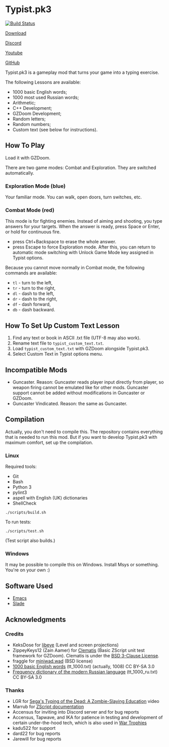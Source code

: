 # Typist.pk3

[![Build Status](https://travis-ci.com/mmaulwurff/typist.pk3.svg?branch=master)](https://travis-ci.com/mmaulwurff/typist.pk3)

[Download](http://www.mediafire.com/folder/axlfmgquqize8/Typist.pk3)

[Discord](https://discord.gg/cFpdvWZ)

[Youtube](https://www.youtube.com/playlist?list=PL13LmqbAWk2cE8d3vkG0zDuCiwSVlKtUZ)

[GitHub](https://github.com/mmaulwurff/typist.pk3)

Typist.pk3 is a gameplay mod that turns your game into a typing exercise.

The following Lessons are available:
- 1000 basic English words;
- 1000 most used Russian words;
- Arithmetic;
- C++ Development;
- GZDoom Development;
- Random letters;
- Random numbers;
- Custom text (see below for instructions).

## How To Play

Load it with GZDoom.

There are two game modes: Combat and Exploration. They are switched
automatically.

### Exploration Mode (blue)

Your familiar mode. You can walk, open doors, turn switches, etc.

### Combat Mode (red)

This mode is for fighting enemies. Instead of aiming and shooting, you type
answers for your targets. When the answer is ready, press Space or Enter, or
hold for continuous fire.

- press Ctrl+Backspace to erase the whole answer.
- press Escape to force Exploration mode. After this, you can return to
  automatic mode switching with Unlock Game Mode key assigned in Typist options.

Because you cannot move normally in Combat mode, the following commands are
available:

- `tl` - turn to the left,
- `tr` - turn to the right,
- `dl` - dash to the left,
- `dr` - dash to the right,
- `df` - dash forward,
- `db` - dash backward.

## How To Set Up Custom Text Lesson

1. Find any text or book in ASCII .txt file (UTF-8 may also work).
2. Rename text file to `typist_custom_text.txt`.
3. Load `typist_custom_text.txt` with GZDoom alongside Typist.pk3.
4. Select Custom Text in Typist options menu.

## Incompatible Mods

- Guncaster. Reason: Guncaster reads player input directly from player, so
  weapon firing cannot be emulated like for other mods. Guncaster support cannot
  be added without modifications in Guncaster or GZDoom.
- Guncaster Vindicated. Reason: the same as Guncaster.

## Compilation

Actually, you don't need to compile this. The repository contains everything
that is needed to run this mod. But if you want to develop Typist.pk3 with
maximum comfort, set up the compilation.

### Linux

Required tools:
- Git
- Bash
- Python 3
- pylint3
- aspell with English (UK) dictionaries
- ShellCheck

```
./scripts/build.sh
```

To run tests:
```
./scripts/test.sh
```

(Test script also builds.)

### Windows

It may be possible to compile this on Windows. Install Msys or something. You're on your own :)

## Software Used

- [Emacs](https://www.gnu.org/software/emacs/)
- [Slade](https://github.com/sirjuddington/SLADE)

## Acknowledgments

### Credits

- KeksDose for [libeye](https://forum.zdoom.org/viewtopic.php?f=105&t=64566#p1102157) (Level and screen projections)
- ZippeyKeys12 (Zain Aamer) for [Clematis](https://github.com/ZippeyKeys12/clematis) (Basic ZScript unit test framework for GZDoom). Clematis is under the [BSD 3-Clause License](https://github.com/ZippeyKeys12/clematis/blob/master/LICENSE).
- fraggle for [miniwad.wad](https://github.com/fragglet/miniwad) (BSD license)
- [1000 basic English words](https://en.wiktionary.org/wiki/Appendix:1000_basic_English_words) (tt_1000.txt) (actually, 1008) CC BY-SA 3.0
- [Frequency dictionary of the modern Russian language](https://en.wiktionary.org/wiki/Appendix:Frequency_dictionary_of_the_modern_Russian_language_(the_Russian_National_Corpus)) (tt_1000_ru.txt) CC BY-SA 3.0

### Thanks

- LGR for [Sega's Typing of the Dead: A Zombie-Slaying Education](https://youtu.be/iamxvTe9Z5g) video
- Marrub for [ZScript documentation](https://github.com/marrub--/zscript-doc)
- Accensus for inviting into Discord server and for bug reports
- Accensus, Tapwave, and IKA for patience in testing and development of certain
  under-the-hood tech, which is also used in [War Trophies](https://forum.zdoom.org/viewtopic.php?f=43&t=67054#p1132997)
- kadu522 for support
- dard22 for bug reports
- Jarewill for bug reports
